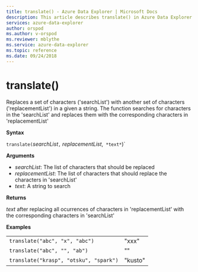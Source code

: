 ```yaml
---
title: translate() - Azure Data Explorer | Microsoft Docs
description: This article describes translate() in Azure Data Explorer.
services: azure-data-explorer
author: orspod
ms.author: v-orspod
ms.reviewer: mblythe
ms.service: azure-data-explorer
ms.topic: reference
ms.date: 09/24/2018
---
```

# translate()

Replaces a set of characters ('searchList') with another set of characters ('replacementList') in a given a string.
The function searches for characters in the 'searchList' and replaces them with the corresponding characters in 'replacementList'

**Syntax**

`translate(`*searchList*`,` *replacementList*,` *text*`)`

**Arguments**

* *searchList*: The list of characters that should be replaced
* *replacementList*: The list of characters that should replace the characters in 'searchList'
* *text*: A string to search

**Returns**

*text* after replacing all ocurrences of characters in 'replacementList' with the corresponding characters in 'searchList'

**Examples**

|||
|---|---
|`translate("abc", "x", "abc")`| "xxx" 
|`translate("abc", "", "ab")`| ""
|`translate("krasp", "otsku", "spark")`| "kusto"
    